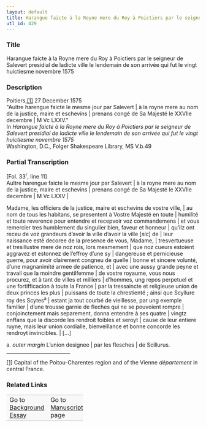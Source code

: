 ```yaml
---  
layout: default  
title: Harangue faicte à la Royne mere du Roy à Poictiers par le seigneur de Salvert presidial de ladicte ville le lendemain de son arrivée qui fut le vingt huictiesme novembre 1575  
utl_id: 429
---
```


### Title

Harangue faicte à la Royne mere du Roy à Poictiers par le seigneur de Salevert presidial de ladicte ville le lendemain de son arrivée qui fut le vingt huictiesme novembre 1575

### Description

<p>Poitiers,<a href="#_ftn1" name="_ftnref1" title="" id="_ftnref1">[1]</a> 27 December 1575<br />
"Aultre harengue faicte le mesme jour par Salevert | à la royne mere au nom de la justice, maire et eschevins | prenans congé de Sa Majesté le XXVIIe decembre | M Vc LXXV."<br />
In <em>Harangue faicte à la Royne mere du Roy à Poictiers par le seigneur de Salevert presidial de ladicte ville le lendemain de son arrivée qui fut le vingt huictiesme novembre 1575</em><br />
Washington, D.C., Folger Shakespeare Library, MS V.b.49</p>



### Partial Transcription

<p>[Fol. 33<sup>r</sup>, line 11] <br />
Aultre harengue faicte le mesme jour par Salevert | à la royne mere au nom de la justice, maire et eschevins | prenans congé de Sa Majesté le XXVIIe decembre | M Vc LXXV |</p>
<p>Madame, les officiers de la justice, maire et eschevins de vostre ville, | au nom de tous les habitans, se presentent à Vostre Majesté en toute | humilité et toute reverence pour entendre et recepvoir voz commandemens | et vous remercier tres humblement du singulier bien, faveur et honneur | qu’ilz ont receu de voz grandeurs d’avoir la ville d’avoir la ville [<em>sic</em>] de | leur naissance esté decoree de la presence de vous, Madame, | tresvertueuse et tresillustre mere de noz rois, lors mesmement | que noz cueurs estoient aggravez et estonnez de l’effroy d’une sy | dangereuse et pernicieuse guerre, pour avoir clairement congneu de quelle | bonne et sincere volunté, d’une magnanimité armee de patience, et | avec une aussy grande peyne et travail que la moindre gentilfemme | de vostre royaume, vous nous procurez, et à tant de villes et milliers | d’hommes, ung repos perpetuel et une fortifficacion à toute la France | par la tressaincte et religieuse union de deux princes les plus | puissans de toute la chrestienté ; ainsi que Scyllure roy des Scytes<sup>a</sup> | estant ja tout courbé de vieillesse, par ung exemple familier | d’une trousse garnie de fleches qui ne se pouvoient rompre | conjoinctement mais separement, donna entendre à ses quatre | vingtz enffans que la discorde les rendroit foibles et seroyt | cause de leur entiere ruyne, mais leur union cordialle, bienveillance et bonne concorde les rendroyt invincibles. | […]</p>
<p>a. <em>outer margin</em> L’union designee | par les flesches | de Scillurus.</p>
<div>
<hr align="left" size="1" width="33%" /><div id="ftn1">
<p><a href="#_ftnref1" name="_ftn1" title="" id="_ftn1">[1]</a> Capital of the Poitou-Charentes region and of the Vienne <em>département</em> in central France.</p>

</div>
</div>


### Related Links

<table border="0.5" cellpadding="1" cellspacing="1" style="width: 200px; background-color:#F8F8F8;">
    <tbody style="border-color:#ccc">
        <tr style="border-color:#ccc">
            <td>Go to <a href="https://french.newberry.t-pen.org/essay/429" target="_blank">Background Essay</a></td>
            <td>Go to <a href="https://french.newberry.t-pen.org/www/record.html?id=429" target="_blank">Manuscript</a> page</td>
        </tr>
    </tbody>
</table>
